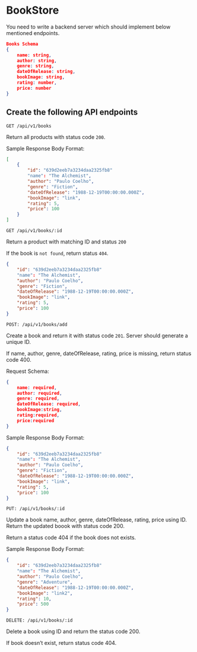 # BookStore

You need to write a backend server which should implement below mentioned endpoints.

``` JSON
Books Schema
{
    name: string,
    author: string,
    genre: string,
    dateOfRelease: string,
    bookImage: string,
    rating: number,
    price: number
}
```

## Create the following API endpoints

```GET /api/v1/books```

Return all products with status code ``200``.

Sample Response Body Format:

``` JSON
[
    {
        "id": "639d2eeb7a3234daa2325fb8"
        "name": "The Alchemist",
        "author": "Paulo Coelho",
        "genre": "Fiction",
        "dateOfRelease": "1988-12-19T00:00:00.000Z",
        "bookImage": "link",
        "rating": 5,
        "price": 100
    }
]
```

```GET /api/v1/books/:id```

Return a product with matching ID and status `200`

If the book is `not found`, return status `404`.

``` JSON
{
    "id": "639d2eeb7a3234daa2325fb8"
    "name": "The Alchemist",
    "author": "Paulo Coelho",
    "genre": "Fiction",
    "dateOfRelease": "1988-12-19T00:00:00.000Z",
    "bookImage": "link",
    "rating": 5,
    "price": 100
}
```

```POST: /api/v1/books/add```

Create a book and return it with status code `201`. Server should generate a unique ID.

If name, author, genre, dateOfRelease, rating, price is missing, return status code 400.

Request Schema:

``` JSON
{
    name: required,
    author: required,
    genre: required,
    dateOfRelease: required,
    bookImage:string,
    rating:required,
    price:required
}
```

Sample Response Body Format:

``` JSON
{
    "id": "639d2eeb7a3234daa2325fb8"
    "name": "The Alchemist",
    "author": "Paulo Coelho",
    "genre": "Fiction",
    "dateOfRelease": "1988-12-19T00:00:00.000Z",
    "bookImage": "link",
    "rating": 5,
    "price": 100
}
```

```PUT: /api/v1/books/:id```

Update a book name, author, genre, dateOfRelease, rating, price using ID. Return the updated boook with status code 200.

Return a status code 404 if the book does not exists.

Sample Response Body Format:

``` JSON
{
    "id": "639d2eeb7a3234daa2325fb8"
    "name": "The Alchemist",
    "author": "Paulo Coelho",
    "genre": "Adventure",
    "dateOfRelease": "1988-12-19T00:00:00.000Z",
    "bookImage": "link2",
    "rating": 10,
    "price": 500
}
```

```DELETE: /api/v1/books/:id```

Delete a book using ID and return the status code 200.

If book doesn’t exist, return status code 404.
